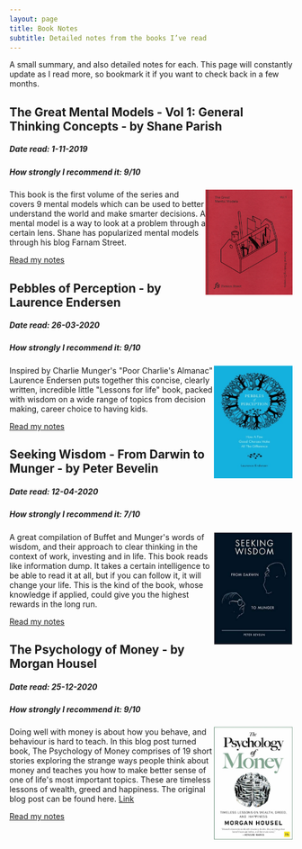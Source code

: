 ```yaml
---
layout: page
title: Book Notes
subtitle: Detailed notes from the books I’ve read
---
```


A small summary, and also detailed notes for each. 
This page will constantly update as I read more, so bookmark it if you want to check back in a few months.

## The Great Mental Models - Vol 1: General Thinking Concepts - by Shane Parish
##### Date read: 1-11-2019 
##### How strongly I recommend it: 9/10

<img style="float: right;" width="155" height="187" src="/img/bookImages/mentalModels/mentalModels.jpg">

This book is the first volume of the series and covers 9 mental models which can be used to better understand the world and make smarter decisions. A mental model is a way to look at a problem through a certain lens. Shane has popularized mental models through his blog Farnam Street.

[Read my notes](https://amithash.com/2019-11-01-mentalModels/)

## Pebbles of Perception - by Laurence Endersen
##### Date read: 26-03-2020 
##### How strongly I recommend it: 9/10

<img style="float: right;" width="140" height="200" src="/img/bookImages/PoP/cover.jpg">

Inspired by Charlie Munger's "Poor Charlie's Almanac" Laurence Endersen puts together this concise, clearly written, incredible little "Lessons for life" book, packed with wisdom on a wide range of topics from decision making, career choice to having kids. 

[Read my notes](https://amithash.com/2020-03-27-PoP/)

## Seeking Wisdom - From Darwin to Munger - by Peter Bevelin
##### Date read: 12-04-2020 
##### How strongly I recommend it: 7/10

<img style="float: right;" width="140" height="200" src="/img/bookImages/seekingWisdom/cover.jpg">

A great compilation of Buffet and Munger's words of wisdom, and their approach to clear thinking in the context of work, investing and in life. This book reads like information dump. It takes a certain intelligence to be able to read it at all, but if you can follow it, it will change your life. This is the kind of the book, whose knowledge if applied, could give you the highest rewards in the long run.

[Read my notes](https://amithash.com/2020-04-12-seekingWisdom/)

## The Psychology of Money - by Morgan Housel
##### Date read: 25-12-2020 
##### How strongly I recommend it: 9/10

<img style="float: right;" width="140" height="200" src="/img/bookImages/psyOfMoney/cover.jpg">

Doing well with money is about how you behave, and behaviour is hard to teach. In this blog post turned book, The Psychology of Money comprises of 19 short stories exploring the strange ways people think about money and teaches you how to make better sense of one of life's most important topics. These are timeless lessons of wealth, greed and happiness. The original blog post can be found here. [Link](https://www.collaborativefund.com/blog/the-psychology-of-money/)

[Read my notes](https://amithash.com/2020-12-25-PsyofMoney/)




